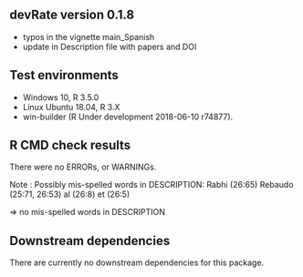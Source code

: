 ## devRate version 0.1.8
* typos in the vignette main_Spanish
* update in Description file with papers and DOI

## Test environments
* Windows 10, R 3.5.0
* Linux Ubuntu 18.04, R 3.X
* win-builder (R Under development 2018-06-10 r74877).

## R CMD check results
There were no ERRORs, or WARNINGs. 

Note : Possibly mis-spelled words in DESCRIPTION:
  Rabhi (26:65)
  Rebaudo (25:71, 26:53)
  al (26:8)
  et (26:5)

=> no mis-spelled words in DESCRIPTION

## Downstream dependencies
There are currently no downstream dependencies for this package.
